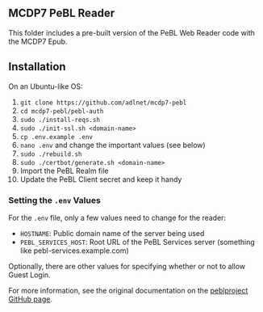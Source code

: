 ## MCDP7 PeBL Reader
This folder includes a pre-built version of the PeBL Web Reader code with the MCDP7 Epub.

## Installation
On an Ubuntu-like OS:

1. `git clone https://github.com/adlnet/mcdp7-pebl`
1. `cd mcdp7-pebl/pebl-auth`
1. `sudo ./install-reqs.sh`
1. `sudo ./init-ssl.sh <domain-name>`
1. `cp .env.example .env`
1. `nano .env` and change the important values (see below)
1. `sudo ./rebuild.sh`
1. `sudo ./certbot/generate.sh <domain-name>`
1. Import the PeBL Realm file
1. Update the PeBL Client secret and keep it handy

### Setting the `.env` Values
For the `.env` file, only a few values need to change for the reader:

- `HOSTNAME`: Public domain name of the server being used
- `PEBL_SERVICES_HOST`: Root URL of the PeBL Services server (something like pebl-services.example.com)

Optionally, there are other values for specifying whether or not to allow Guest Login.

For more information, see the original documentation on the [peblproject GitHub page](https://github.com/peblproject).
